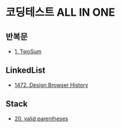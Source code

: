 # 코딩테스트 ALL IN ONE

## 반복문
- [1. TwoSum](https://leetcode.com/problems/two-sum/)

## LinkedList
- [1472. Design Browser History](https://leetcode.com/problems/design-browser-history/)

## Stack
- [20. valid parentheses](https://leetcode.com/problems/valid-parentheses)


